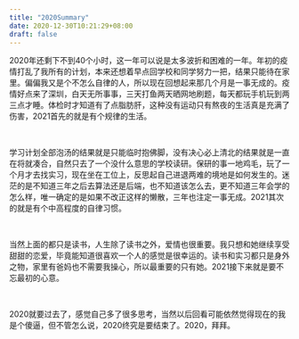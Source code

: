 ```yaml
---
title: "2020Summary"
date: 2020-12-30T10:21:29+08:00
draft: false
---
```


2020年还剩下不到40个小时，这一年可以说是太多波折和困难的一年。年初的疫情打乱了我所有的计划，本来还想着早点回学校和同学努力一把，结果只能待在家里。偏偏我又是个不怎么自律的人，所以现在回想起来那几个月是一事无成的。疫情好点来了深圳，白天无所事事，三天打鱼两天晒网地刷题，每天都玩手机玩到两三点才睡。体检时才知道有了点脂肪肝，这种没有运动只有熬夜的生活真是充满了伤害，2021首先的就是有个规律的生活。

​    

学习计划全部泡汤的结果就是只能临时抱佛脚，没有决心必上清北的结果就是一直在将就凑合，自然只去了一个没什么意思的学校读研。保研的事一地鸡毛，玩了一个月才去找实习，现在坐在工位上，反思起自己进退两难的境地是如何发生的。迷茫的是不知道三年之后去算法还是后端，也不知道该怎么去，更不知道三年会学的怎么样，唯一确定的是如果不改正这样的懒散，三年也注定一事无成。2021其次的就是有个中高程度的自律习惯。

​    

当然上面的都只是读书，人生除了读书之外，爱情也很重要。我只想和她继续享受甜甜的恋爱，毕竟能知道很喜欢一个人的感觉是很幸运的。读书和实习都只是身外之物，家里有爸妈也不需要我操心，所以最重要的只有她。2021接下来就是要不忘最初的心意。

​    

2020就要过去了，感觉自己多了很多思考，当然以后回看可能依然觉得现在的我是个傻逼，但不管怎么说，2020终究是要结束了。2020，拜拜。
